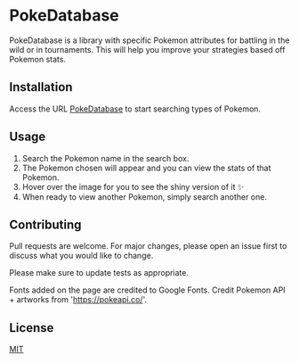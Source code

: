 # PokeDatabase

PokeDatabase is a library with specific Pokemon attributes for battling in the wild or in tournaments. This will help you improve your strategies based off Pokemon stats.

## Installation

Access the URL [PokeDatabase](https://pokeapi.co/api/v2/pokemon?limit=151) to start searching types of Pokemon.

## Usage

1. Search the Pokemon name in the search box.
2. The Pokemon chosen will appear and you can view the stats of that Pokemon.
3. Hover over the image for you to see the shiny version of it ✨
4. When ready to view another Pokemon, simply search another one.

## Contributing
Pull requests are welcome. For major changes, please open an issue first to discuss what you would like to change.

Please make sure to update tests as appropriate.

Fonts added on the page are credited to Google Fonts.
Credit Pokemon API + artworks from 'https://pokeapi.co/'.

## License
[MIT](https://choosealicense.com/licenses/mit/)